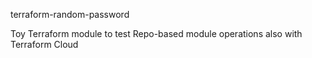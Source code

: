 terraform-random-password

Toy Terraform module to test Repo-based module operations also with Terraform Cloud

